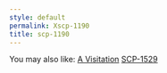```yaml
---
style: default
permalink: Xscp-1190
title: scp-1190
---
```

You may also like:
[A Visitation](http://scp-wiki.net/a-visitation)
[SCP-1529](http://scp-wiki.net/scp-1529)
